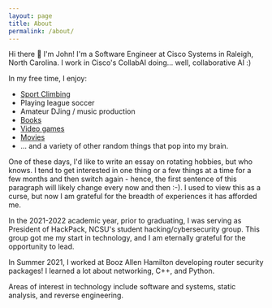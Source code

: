 ```yaml
---
layout: page
title: About
permalink: /about/
---
```


Hi there 👋 I'm John!
I'm a Software Engineer at Cisco Systems in Raleigh, North Carolina.
I work in Cisco's CollabAI doing... well, collaborative AI :)

In my free time, I enjoy:
- [Sport Climbing](https://en.wikipedia.org/wiki/Sport_climbing)
- Playing league soccer
- Amateur DJing / music production
- [Books](https://www.goodreads.com/user/show/99373945-jack-allison) 
- [Video games](https://www.ign.com/playlist/weakfish6)
- [Movies](https://letterboxd.com/john123allison/)
- ... and a variety of other random things that pop into my brain. 

One of these days, I'd like to write an essay on rotating hobbies, but who knows. I tend to get interested in one thing 
or a few things at a time for a few months and then switch again - hence, the first sentence of this paragraph will likely change every 
now and then :-). I used to view this as a curse, but now I am grateful for the breadth of experiences it has afforded me.

In the 2021-2022 academic year, prior to graduating, I was serving as President of HackPack, NCSU's student hacking/cybersecurity group. 
This group got me my start in technology, and I am eternally grateful for the opportunity to lead.

In Summer 2021, I worked at Booz Allen Hamilton developing router security packages! I 
learned a lot about networking, C++, and Python.

Areas of interest in technology include software and systems, static analysis, and reverse engineering.
